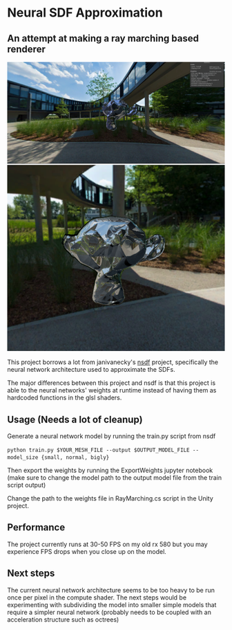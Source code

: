 # Neural SDF Approximation

## An attempt at making a ray marching based renderer

![Render1](/images/suzanne1.png)
![Render2](/images/suzanne2.png)

This project borrows a lot from janivanecky's [nsdf](https://github.com/janivanecky/nsdf) project, specifically the neural network architecture used to approximate the SDFs.

The major differences between this project and nsdf is that this project is able to the neural networks' weights at runtime instead of having them as hardcoded functions in the glsl shaders.


## Usage (Needs a lot of cleanup)

Generate a neural network model by running the train.py script from nsdf

`python train.py $YOUR_MESH_FILE --output $OUTPUT_MODEL_FILE --model_size {small, normal, bigly}`

Then export the weights by running the ExportWeights jupyter notebook (make sure to change the model path to the output model file from the train script output)

Change the path to the weights file in RayMarching.cs script in the Unity project.

## Performance

The project currently runs at 30-50 FPS on my old rx 580 but you may experience FPS drops when you close up on the model.

## Next steps
The current neural network architecture seems to be too heavy to be run once per pixel in the compute shader. The next steps would be experimenting with subdividing the model into smaller simple models that require a simpler neural network (probably needs to be coupled with an acceleration structure such as octrees)